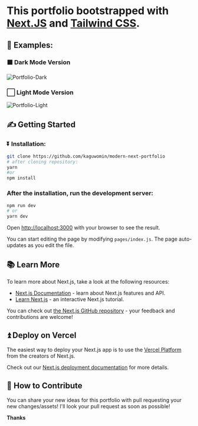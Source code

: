 # This portfolio bootstrapped with [Next.JS](https://nextjs.org/) and [Tailwind CSS](https://tailwindcss.com/).

## 🌟 Examples:

### ⬛ Dark Mode Version

![Portfolio-Dark](https://kaguwo.is-inside.me/rv9271kg.png)

### ⬜ Light Mode Version

![Portfolio-Light](https://kaguwo.is-inside.me/gXoTBR5k.png)

## ✍️ Getting Started

### ⏬ Installation:

```bash
git clone https://github.com/kaguwomin/modern-next-portfolio
# after cloning repository:
yarn
#or
npm install
```

### After the installation, run the development server:

```bash
npm run dev
# or
yarn dev
```

Open [http://localhost:3000](http://localhost:3000) with your browser to see the result.

You can start editing the page by modifying `pages/index.js`. The page auto-updates as you edit the file.

## 📚 Learn More

To learn more about Next.js, take a look at the following resources:

- [Next.js Documentation](https://nextjs.org/docs) - learn about Next.js features and API.
- [Learn Next.js](https://nextjs.org/learn) - an interactive Next.js tutorial.

You can check out [the Next.js GitHub repository](https://github.com/vercel/next.js/) - your feedback and contributions are welcome!

## ⏫ Deploy on Vercel

The easiest way to deploy your Next.js app is to use the [Vercel Platform](https://vercel.com/import?utm_medium=default-template&filter=next.js&utm_source=create-next-app&utm_campaign=create-next-app-readme) from the creators of Next.js.

Check out our [Next.js deployment documentation](https://nextjs.org/docs/deployment) for more details.

## 👥 How to Contribute

You can share your new ideas for this portfolio with pull requesting your new changes/assets! I'll look your pull request as soon as possible!

**Thanks**
